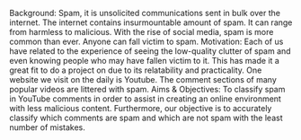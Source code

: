 Background:
Spam, it is unsolicited communications sent in bulk over the internet. The internet contains insurmountable amount of spam. It can range from harmless to malicious. With the rise of social media, spam is more common than ever. Anyone can fall victim to spam.
Motivation:
Each of us have related to the experience of seeing the low-quality clutter of spam and even knowing people who may have fallen victim to it. This has made it a great fit to do a project on due to its relatability and practicality. One website we visit on the daily is Youtube. The comment sections of many popular videos are littered with spam. 
Aims & Objectives:
To classify spam in YouTube comments in order to assist in creating an online environment with less malicious content. Furthermore, our objective is to accurately classify which comments are spam and which are not spam with the least number of mistakes.
